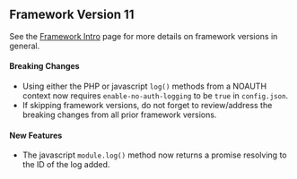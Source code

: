 ## Framework Version 11

See the [Framework Intro](intro.md) page for more details on framework versions in general.

#### Breaking Changes

- Using either the PHP or javascript `log()` methods from a NOAUTH context now requires `enable-no-auth-logging` to be `true` in `config.json`.
- If skipping framework versions, do not forget to review/address the breaking changes from all prior framework versions.

#### New Features

- The javascript `module.log()` method now returns a promise resolving to the ID of the log added.
